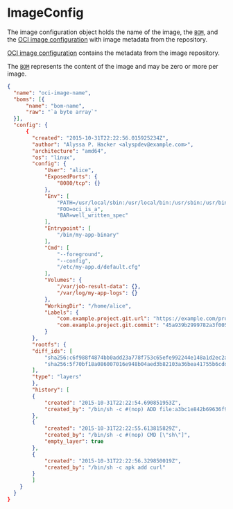 # ImageConfig

The image configuration object holds the name of the image, the [`BOM`](bom.md), and the [OCI image configuration](https://github.com/opencontainers/image-spec/blob/main/config.md) with image metadata from the repository.

[OCI image configuration](https://github.com/opencontainers/image-spec/blob/main/config.md) contains the metadata from the image repository.

The [`BOM`](bom.md) represents the content of the image and may be zero or more per image.

```json
{
  "name": "oci-image-name",
  "boms": [{
      "name": "bom-name",
      "raw": "`a byte array`"
  }],
  "config": {
      {
        "created": "2015-10-31T22:22:56.015925234Z",
        "author": "Alyssa P. Hacker <alyspdev@example.com>",
        "architecture": "amd64",
        "os": "linux",
        "config": {
            "User": "alice",
            "ExposedPorts": {
                "8080/tcp": {}
            },
            "Env": [
                "PATH=/usr/local/sbin:/usr/local/bin:/usr/sbin:/usr/bin:/sbin:/bin",
                "FOO=oci_is_a",
                "BAR=well_written_spec"
            ],
            "Entrypoint": [
                "/bin/my-app-binary"
            ],
            "Cmd": [
                "--foreground",
                "--config",
                "/etc/my-app.d/default.cfg"
            ],
            "Volumes": {
                "/var/job-result-data": {},
                "/var/log/my-app-logs": {}
            },
            "WorkingDir": "/home/alice",
            "Labels": {
                "com.example.project.git.url": "https://example.com/project.git",
                "com.example.project.git.commit": "45a939b2999782a3f005621a8d0f29aa387e1d6b"
            }
        },
        "rootfs": {
        "diff_ids": [
            "sha256:c6f988f4874bb0add23a778f753c65efe992244e148a1d2ec2a8b664fb66bbd1",
            "sha256:5f70bf18a086007016e948b04aed3b82103a36bea41755b6cddfaf10ace3c6ef"
        ],
        "type": "layers"
        },
        "history": [
        {
            "created": "2015-10-31T22:22:54.690851953Z",
            "created_by": "/bin/sh -c #(nop) ADD file:a3bc1e842b69636f9df5256c49c5374fb4eef1e281fe3f282c65fb853ee171c5 in /"
        },
        {
            "created": "2015-10-31T22:22:55.613815829Z",
            "created_by": "/bin/sh -c #(nop) CMD [\"sh\"]",
            "empty_layer": true
        },
        {
            "created": "2015-10-31T22:22:56.329850019Z",
            "created_by": "/bin/sh -c apk add curl"
        }
        ]
    }
  }
}
```
